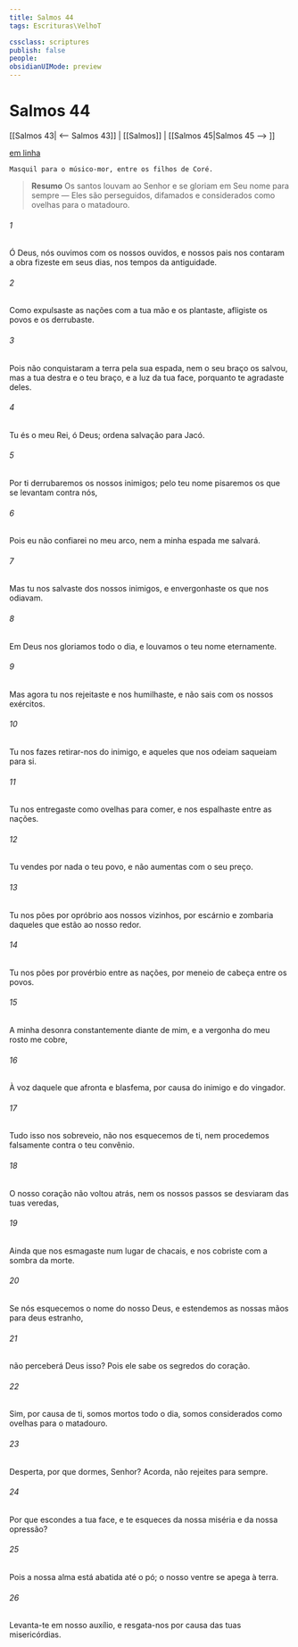 ```yaml
---
title: Salmos 44
tags: Escrituras\VelhoT

cssclass: scriptures
publish: false
people:
obsidianUIMode: preview
---
```


# Salmos 44
[[Salmos 43| <-- Salmos 43]] | [[Salmos]] | [[Salmos 45|Salmos 45 --> ]]

[em linha](https://churchofjesuschrist.org/study/scriptures/ot/ps/44?lang=por)

```
Masquil para o músico-mor, entre os filhos de Coré.
```

> __Resumo__
Os santos louvam ao Senhor e se gloriam em Seu nome para sempre — Eles são perseguidos, difamados e considerados como ovelhas para o matadouro.

###### 1 
Ó Deus, nós ouvimos com os nossos ouvidos, e nossos pais nos contaram a obra  fizeste em seus dias, nos tempos da antiguidade.

###### 2 
Como expulsaste as nações com a tua mão e os plantaste,  afligiste os povos e os derrubaste.

###### 3 
Pois não conquistaram a terra pela sua espada, nem o seu braço os salvou, mas a tua destra e o teu braço, e a luz da tua face, porquanto te agradaste deles.

###### 4 
Tu és o meu Rei, ó Deus; ordena salvação para Jacó.

###### 5 
Por ti derrubaremos os nossos inimigos; pelo teu nome pisaremos os que se levantam contra nós,

###### 6 
Pois eu não confiarei no meu arco, nem a minha espada me salvará.

###### 7 
Mas tu nos salvaste dos nossos inimigos, e envergonhaste os que nos odiavam.

###### 8 
Em Deus nos gloriamos todo o dia, e louvamos o teu nome eternamente. 

###### 9 
Mas agora tu nos rejeitaste e nos humilhaste, e não sais com os nossos exércitos.

###### 10 
Tu nos fazes retirar-nos do inimigo, e aqueles que nos odeiam  saqueiam para si.

###### 11 
Tu nos entregaste como ovelhas para comer, e nos espalhaste entre as nações.

###### 12 
Tu vendes por nada o teu povo, e não aumentas  com o seu preço.

###### 13 
Tu nos pões por opróbrio aos nossos vizinhos, por escárnio e zombaria daqueles que estão ao nosso redor.

###### 14 
Tu nos pões por provérbio entre as nações, por meneio de cabeça entre os povos.

###### 15 
A minha desonra  constantemente diante de mim, e a vergonha do meu rosto me cobre,

###### 16 
À voz daquele que afronta e blasfema, por causa do inimigo e do vingador.

###### 17 
Tudo isso nos sobreveio,  não nos esquecemos de ti, nem procedemos falsamente contra o teu convênio.

###### 18 
O nosso coração não voltou atrás, nem os nossos passos se desviaram das tuas veredas,

###### 19 
Ainda que nos esmagaste num lugar de chacais, e nos cobriste com a sombra da morte.

###### 20 
Se nós esquecemos o nome do nosso Deus, e estendemos as nossas mãos para  deus estranho,

###### 21 
 não perceberá Deus isso? Pois ele sabe os segredos do coração.

###### 22 
Sim, por causa de ti, somos mortos todo o dia, somos considerados como ovelhas para o matadouro.

###### 23 
Desperta, por que dormes, Senhor? Acorda, não  rejeites para sempre.

###### 24 
Por que escondes a tua face, e te esqueces da nossa miséria e da nossa opressão?

###### 25 
Pois a nossa alma está abatida até o pó; o nosso ventre se apega à terra.

###### 26 
Levanta-te em nosso auxílio, e resgata-nos por causa das tuas misericórdias.

